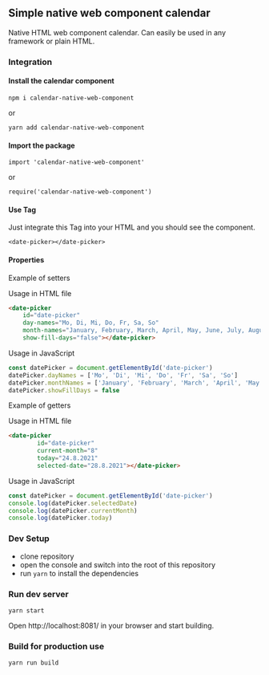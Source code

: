 ## Simple native web component calendar

Native HTML web component calendar. Can easily be used in any framework or plain HTML.

### Integration

#### Install the calendar component

```npm i calendar-native-web-component```

or 

```yarn add calendar-native-web-component```

#### Import the package 

```import 'calendar-native-web-component'```

or

```require('calendar-native-web-component')```

#### Use Tag

Just integrate this Tag into your HTML and you should see the component.

```<date-picker></date-picker>```

#### Properties

Example of setters

Usage in HTML file
```html
<date-picker
    id="date-picker"
    day-names="Mo, Di, Mi, Do, Fr, Sa, So"
    month-names="January, February, March, April, May, June, July, August, September, October, November, December"
    show-fill-days="false"></date-picker>
```

Usage in JavaScript
```javascript
const datePicker = document.getElementById('date-picker')
datePicker.dayNames = ['Mo', 'Di', 'Mi', 'Do', 'Fr', 'Sa', 'So']
datePicker.monthNames = ['January', 'February', 'March', 'April', 'May', 'June', 'July', 'August', 'September', 'October', 'November', 'December']
datePicker.showFillDays = false
```

Example of getters

Usage in HTML file
```html
<date-picker
        id="date-picker"
        current-month="8" 
        today="24.8.2021" 
        selected-date="28.8.2021"></date-picker>
```

Usage in JavaScript
```javascript
const datePicker = document.getElementById('date-picker')
console.log(datePicker.selectedDate)
console.log(datePicker.currentMonth)
console.log(datePicker.today)
```

### Dev Setup

- clone repository
- open the console and switch into the root of this repository
- run `yarn` to install the dependencies 

### Run dev server

``` yarn start ```

Open http://localhost:8081/ in your browser and start building.

### Build for production use

``` yarn run build ```
